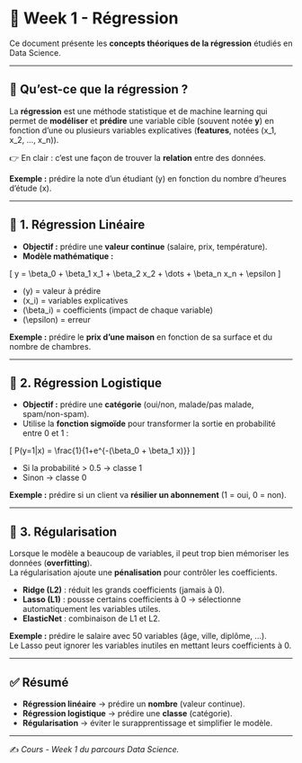 # 📘 Week 1 - Régression

Ce document présente les **concepts théoriques de la régression** étudiés en Data Science.  

---

## 🌱 Qu’est-ce que la régression ?  

La **régression** est une méthode statistique et de machine learning qui permet de **modéliser** et **prédire** une variable cible (souvent notée **y**) en fonction d’une ou plusieurs variables explicatives (**features**, notées \(x_1, x_2, …, x_n\)).  

👉 En clair : c’est une façon de trouver la **relation** entre des données.  

**Exemple :** prédire la note d’un étudiant (y) en fonction du nombre d’heures d’étude (x).  

---

## 📘 1. Régression Linéaire  

- **Objectif :** prédire une **valeur continue** (salaire, prix, température).  
- **Modèle mathématique :**  

\[
y = \beta_0 + \beta_1 x_1 + \beta_2 x_2 + \dots + \beta_n x_n + \epsilon
\]

- \(y\) = valeur à prédire  
- \(x_i\) = variables explicatives  
- \(\beta_i\) = coefficients (impact de chaque variable)  
- \(\epsilon\) = erreur  

**Exemple :** prédire le **prix d’une maison** en fonction de sa surface et du nombre de chambres.  

---

## 📘 2. Régression Logistique  

- **Objectif :** prédire une **catégorie** (oui/non, malade/pas malade, spam/non-spam).  
- Utilise la **fonction sigmoïde** pour transformer la sortie en probabilité entre 0 et 1 :  

\[
P(y=1|x) = \frac{1}{1+e^{-(\beta_0 + \beta_1 x)}}
\]

- Si la probabilité > 0.5 → classe 1  
- Sinon → classe 0  

**Exemple :** prédire si un client va **résilier un abonnement** (1 = oui, 0 = non).  

---

## 📘 3. Régularisation  

Lorsque le modèle a beaucoup de variables, il peut trop bien mémoriser les données (**overfitting**).  
La régularisation ajoute une **pénalisation** pour contrôler les coefficients.  

- **Ridge (L2)** : réduit les grands coefficients (jamais à 0).  
- **Lasso (L1)** : pousse certains coefficients à 0 → sélectionne automatiquement les variables utiles.  
- **ElasticNet** : combinaison de L1 et L2.  

**Exemple :** prédire le salaire avec 50 variables (âge, ville, diplôme, …).  
Le Lasso peut ignorer les variables inutiles en mettant leurs coefficients à 0.  

---

## ✅ Résumé  

- **Régression linéaire** → prédire un **nombre** (valeur continue).  
- **Régression logistique** → prédire une **classe** (catégorie).  
- **Régularisation** → éviter le surapprentissage et simplifier le modèle.  

---

✍️ *Cours - Week 1 du parcours Data Science.*
